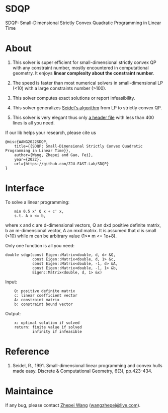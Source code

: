 # SDQP

SDQP: Small-Dimensional Strictly Convex Quadratic Programming in Linear Time

# About

1. This solver is super efficient for small-dimensional strictly convex QP with any constraint number, mostly encountered in computational geometry. It enjoys __linear complexity about the constraint number__.

2. The speed is faster than most numerical solvers in small-dimensional LP (<10) with a large constraints number (>100).

3. This solver computes exact solutions or report infeasibility.

4. This solver generalizes [Seidel's algorithm](https://link.springer.com/article/10.1007/BF02574699) from LP to strictly convex QP.

4. This solver is very elegant thus only [a header file](https://github.com/ZJU-FAST-Lab/SDQP/blob/main/include/sdqp/sdqp.hpp) with less than 400 lines is all you need.

If our lib helps your research, please cite us 
```
@misc{WANG2022SDQP,
    title={{SDQP: Small-Dimensional Strictly Convex Quadratic Programming in Linear Time}}, 
    author={Wang, Zhepei and Gao, Fei}, 
    year={2022},
    url={https://github.com/ZJU-FAST-Lab/SDQP}
}
```

# Interface

To solve a linear programming:

        min 0.5 x' Q x + c' x,
        s.t. A x <= b,

where x and c are d-dimensional vectors, Q an dxd positive definite matrix, b an m-dimensional vector, A an mxd matrix. It is assumed that d is small (<10) while m can be arbitrary value (1<= m <= 1e+8).

Only one function is all you need:

    double sdqp(const Eigen::Matrix<double, d, d> &Q,
                const Eigen::Matrix<double, d, 1> &c,
                const Eigen::Matrix<double, -1, d> &A,
                const Eigen::Matrix<double, -1, 1> &b,
                Eigen::Matrix<double, d, 1> &x)

Input:

        Q: positive definite matrix
        c: linear coefficient vector
        A: constraint matrix
        b: constraint bound vector

Output:

        x: optimal solution if solved
        return: finite value if solved
                infinity if infeasible

# Reference

1. Seidel, R., 1991. Small-dimensional linear programming and convex hulls made easy. Discrete & Computational Geometry, 6(3), pp.423-434.

# Maintaince

If any bug, please contact [Zhepei Wang](https://zhepeiwang.github.io/) (<wangzhepei@live.com>).

